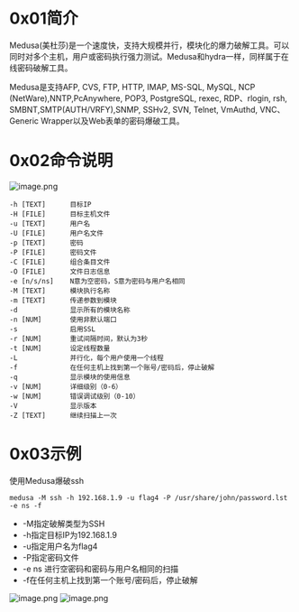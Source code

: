 
# 0x01简介
Medusa(美杜莎)是一个速度快，支持大规模并行，模块化的爆力破解工具。可以同时对多个主机，用户或密码执行强力测试。Medusa和hydra一样，同样属于在线密码破解工具。

Medusa是支持AFP, CVS, FTP, HTTP, IMAP, MS-SQL, MySQL, NCP (NetWare),NNTP,PcAnywhere, POP3, PostgreSQL, rexec, RDP、rlogin, rsh, SMBNT,SMTP(AUTH/VRFY),SNMP, SSHv2, SVN, Telnet, VmAuthd, VNC、Generic Wrapper以及Web表单的密码爆破工具。


# 0x02命令说明
![image.png](_img/assets/1655794894190-bfd29b35-4b6d-41b6-ab0a-ff52e2b28b16.png)
```
-h [TEXT]      目标IP
-H [FILE]      目标主机文件
-u [TEXT]      用户名
-U [FILE]      用户名文件
-p [TEXT]      密码
-P [FILE]      密码文件
-C [FILE]      组合条目文件
-O [FILE]      文件日志信息
-e [n/s/ns]    N意为空密码，S意为密码与用户名相同
-M [TEXT]      模块执行名称
-m [TEXT]      传递参数到模块
-d             显示所有的模块名称
-n [NUM]       使用非默认端口
-s             启用SSL
-r [NUM]       重试间隔时间，默认为3秒
-t [NUM]       设定线程数量
-L             并行化，每个用户使用一个线程
-f             在任何主机上找到第一个账号/密码后，停止破解
-q             显示模块的使用信息
-v [NUM]       详细级别（0-6）
-w [NUM]       错误调试级别（0-10）
-V             显示版本
-Z [TEXT]      继续扫描上一次
```


# 0x03示例
使用Medusa爆破ssh
```
medusa -M ssh -h 192.168.1.9 -u flag4 -P /usr/share/john/password.lst -e ns -f
```

- -M指定破解类型为SSH
- -h指定目标IP为192.168.1.9
- -u指定用户名为flag4
- -P指定密码文件
- -e ns 进行空密码和密码与用户名相同的扫描
- -f在任何主机上找到第一个账号/密码后，停止破解

![image.png](_img/assets/1655794906962-c473da61-d0f2-4143-a208-51228db6bbc2.png)
![image.png](_img/assets/1655794911585-48b52c63-ac0a-4095-ab77-611d75a7f844.png)
